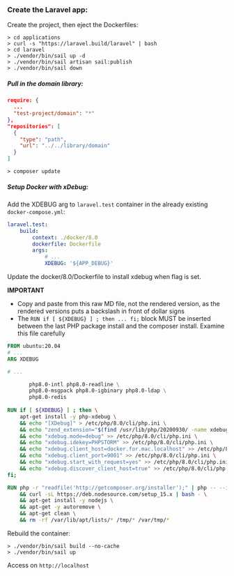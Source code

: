 ### Create the Laravel app:

Create the project, then eject the Dockerfiles:

```shell
> cd applications
> curl -s "https://laravel.build/laravel" | bash
> cd laravel
> ./vendor/bin/sail up -d
> ./vendor/bin/sail artisan sail:publish
> ./vendor/bin/sail down
```

##### Pull in the domain library:
```json
require: {
  ...
  "test-project/domain": "*"
},
"repositories": [
  {
    "type": "path",
    "url": "../../library/domain"
  }
]
```

```shell
> composer update
```

##### Setup Docker with xDebug:

Add the XDEBUG arg to `laravel.test` container in the already existing `docker-compose.yml`:

```yaml
laravel.test:
    build:
        context: ./docker/8.0
        dockerfile: Dockerfile
        args:
            # ...
            XDEBUG: '${APP_DEBUG}'
```

Update the docker/8.0/Dockerfile to install xdebug when flag is set.

**IMPORTANT**

- Copy and paste from this raw MD file, not the rendered version, as the rendered versions puts a backslash in front of dollar signs
- The `RUN if [ ${XDEBUG} ] ; then ... fi;` block MUST be inserted between the last PHP package install and the composer install. Examine this file carefully

```dockerfile
FROM ubuntu:20.04
# ...
ARG XDEBUG

# ...

       php8.0-intl php8.0-readline \
       php8.0-msgpack php8.0-igbinary php8.0-ldap \
       php8.0-redis
       
RUN if [ ${XDEBUG} ] ; then \
    apt-get install -y php-xdebug \
    && echo "[XDebug]" > /etc/php/8.0/cli/php.ini \
    && echo "zend_extension="$(find /usr/lib/php/20200930/ -name xdebug.so)" > /etc/php/8.0/cli/php.ini" \
    && echo "xdebug.mode=debug" >> /etc/php/8.0/cli/php.ini \
    && echo "xdebug.idekey=PHPSTORM" >> /etc/php/8.0/cli/php.ini \
    && echo "xdebug.client_host=docker.for.mac.localhost" >> /etc/php/8.0/cli/php.ini \
    && echo "xdebug.client_port=9001" >> /etc/php/8.0/cli/php.ini \
    && echo "xdebug.start_with_request=yes" >> /etc/php/8.0/cli/php.ini \
    && echo "xdebug.discover_client_host=true" >> /etc/php/8.0/cli/php.ini ;\
fi;

RUN php -r "readfile('http://getcomposer.org/installer');" | php -- --install-dir=/usr/bin/ --filename=composer \
    && curl -sL https://deb.nodesource.com/setup_15.x | bash - \
    && apt-get install -y nodejs \
    && apt-get -y autoremove \
    && apt-get clean \
    && rm -rf /var/lib/apt/lists/* /tmp/* /var/tmp/*
```

Rebuild the container:
```shell
> ./vendor/bin/sail build --no-cache
> ./vendor/bin/sail up
```

Access on `http://localhost`
